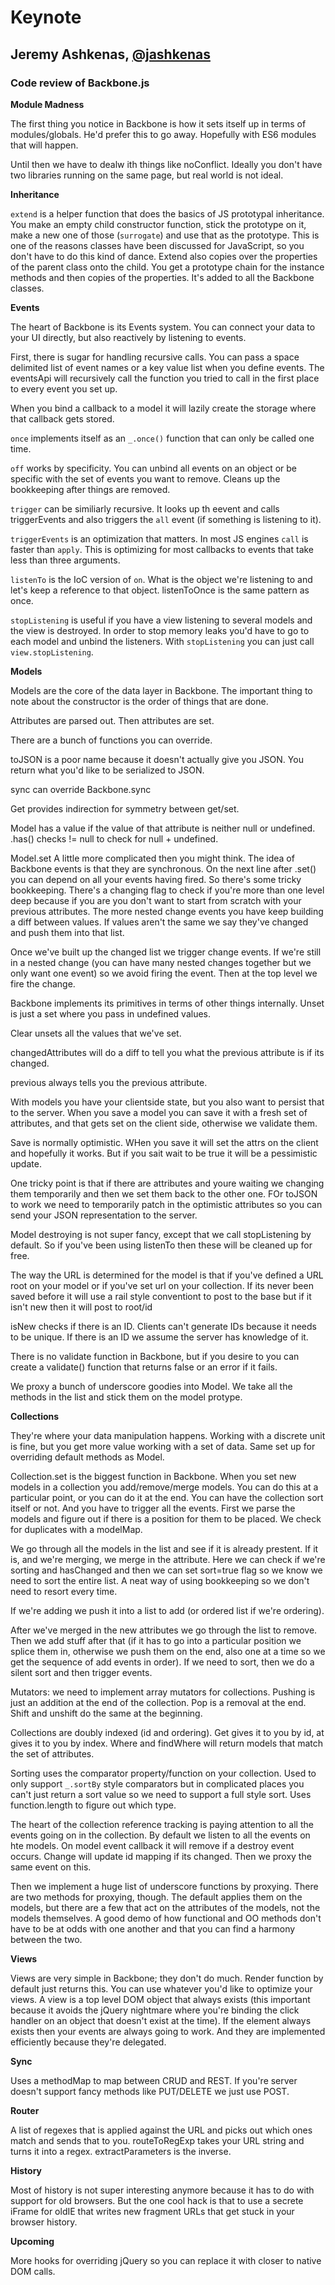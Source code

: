# Keynote
## Jeremy Ashkenas, [@jashkenas](http://www.twitter.com/jashkenas)

### Code review of Backbone.js

**Module Madness**

The first thing you notice in Backbone is how it sets itself up in terms of modules/globals.  He'd prefer this to go away.  Hopefully with ES6 modules that will happen.

Until then we have to dealw ith things like noConflict.  Ideally you don't have two libraries running on the same page, but real world is not ideal.

**Inheritance**

`extend` is a helper function that does the basics of JS prototypal inheritance.  You make an empty child constructor function, stick the prototype on it, make a new one of those (`surrogate`) and use that as the prototype.  This is one of the reasons classes have been discussed for JavaScript, so you don't have to do this kind of dance.  Extend also copies over the properties of the parent class onto the child.  You get a prototype chain for the instance methods and then copies of the properties.  It's added to all the Backbone classes.

**Events**

The heart of Backbone is its Events system.  You can connect your data to your UI directly, but also reactively by listening to events.

First, there is sugar for handling recursive calls.  You can pass a space delimited list of event names or a key value list when you define events.  The eventsApi will recursively call the function you tried to call in the first place to every event you set up.

When you bind a callback to a model it will lazily create the storage where that callback gets stored.

`once` implements itself as an `_.once()` function that can only be called one time.

`off` works by specificity.  You can unbind all events on an object or be specific with the set of events you want to remove.  Cleans up the bookkeeping after things are removed.

`trigger` can be similiarly recursive.  It looks up th eevent and calls triggerEvents and also triggers the `all` event (if something is listening to it).

`triggerEvents` is an optimization that matters.  In most JS engines `call` is faster than `apply`.  This is optimizing for most callbacks to events that take less than three arguments. 

`listenTo` is the IoC version of `on`.  What is the object we're listening to and let's keep a reference to that object.  listenToOnce is the same pattern as once.

`stopListening` is useful if you have a view listening to several models and the view is destroyed.  In order to stop memory leaks you'd have to go to each model and unbind the listeners.  With `stopListening` you can just call `view.stopListening`.

**Models**

Models are the core of the data layer in Backbone.  The important thing to note about the constructor is the order of things that are done.

Attributes are parsed out.  Then attributes are set.

There are a bunch of functions you can override.

toJSON is a poor name because it doesn't actually give you JSON.  You return what you'd like to be serialized to JSON. 

sync can override Backbone.sync

Get provides indirection for symmetry between get/set.

Model has a value if the value of that attribute is neither null or undefined.  .has() checks != null to check for null + undefined.

Model.set A little more complicated then you might think.  The idea of Backbone events is that they are synchronous.  On the next line after .set() you can depend on all your events having fired.  So there's some tricky bookkeeping.  There's a changing flag to check if you're more than one level deep because if you are you don't want to start from scratch with your previous attributes.  The more nested change events you have keep building a diff between values.  If values aren't the same we say they've changed and push them into that list.

Once we've built up the changed list we trigger change events.  If we're still in a nested change (you can have many nested changes together but we only want one event) so we avoid firing the event.  Then at the top level we fire the change.

Backbone implements its primitives in terms of other things internally.  Unset is just a set where you pass in undefined values.

Clear unsets all the values that we've set.

changedAttributes will do a diff to tell you what the previous attribute is if its changed.

previous always tells you the previous attribute.

With models you have your clientside state, but you also want to persist that to the server.  When you save a model you can save it with a fresh set of attributes, and that gets set on the client side, otherwise we validate them.

Save is normally optimistic.  WHen you save it will set the attrs on the client and hopefully it works.  But if you sait wait to be true it will be a pessimistic update.

One tricky point is that if there are attributes and youre waiting we changing them temporarily and then we set them back to the other one.  FOr toJSON to work we need to temporarily patch in the optimistic attributes so you can send your JSON representation to the server.

Model destroying is not super fancy, except that we call stopListening by default.  So if you've been using listenTo then these will be cleaned up for free.

The way the URL is determined for the model is that if you've defined a URL root on your model or if you've set url on your collection.  If its never been saved before it will use a rail style conventiont to post to the base but if it isn't new then it will post to root/id

isNew checks if there is an ID.  Clients can't generate IDs because it needs to be unique.  If there is an ID we assume the server has knowledge of it.

There is no validate function in Backbone, but if you desire to you can create a validate() function that returns false or an error if it fails.

We proxy a bunch of underscore goodies into Model.  We take all the methods in the list and stick them on the model protype.

**Collections**

They're where your data manipulation happens.  Working with a discrete unit is fine, but you get more value working with a set of data.  Same set up for overriding default methods as Model.

Collection.set is the biggest function in Backbone.  When you set new models in a collection you add/remove/merge models.  You can do this at a particular point, or you can do it at the end.  You can have the collection sort itself or not.  And you have to trigger all the events.  First we parse the models and figure out if there is a position for them to be placed.  We check for duplicates with a modelMap.

We go through all  the models in the list and see if it is already prestent.  If it is, and we're merging, we merge in the attribute.  Here we can check if we're sorting and hasChanged and then we can set sort=true flag so we know we need to sort the entire list.  A  neat way of using bookkeeping so we don't need to resort every time.

If we're adding we push it into a list to add (or ordered list if we're ordering).

After we've merged in the new attributes we go through the list to remove.  Then we add stuff after that (if it has to go into a particular position we splice them in, otherwise we push them on the end, also one at a time so we get the sequence of add events in order).  If we need to sort, then we do a silent sort and then trigger events.

Mutators: we need to implement array mutators for collections.  Pushing is just an addition at the end of the collection.  Pop is a removal at the end.  Shift and unshift do the same at the beginning.

Collections are doubly indexed (id and ordering).  Get gives it to you by id, at gives it to you by index.  Where and findWhere will return models that match the set of attributes.

Sorting uses the comparator property/function on your collection.  Used to only support `_.sortBy` style comparators but in complicated places you can't just return a sort value so we need to support a full style sort.  Uses function.length to figure out which type.

The heart of the collection reference tracking is paying attention to all the events going on in the collection.  By default we listen to all the events on hte models.  On model event callback it will remove if a destroy event occurs.  Change will update id mapping if its changed.  Then we proxy the same event on this.

Then we implement a huge list of underscore functions by proxying.  There are two methods for proxying, though.  The default applies them on the models, but there are a few that act on the attributes of the models, not the models themselves.  A good demo of how functional and OO methods don't have to be at odds with one another and that you can find a harmony between the two.

**Views**

Views are very simple in Backbone; they don't do much.  Render function by default just returns this.  You can use whatever you'd like to optimize your views.  A view is a top level DOM object that always exists (this important because it avoids the jQuery nightmare where you're binding the click handler on an object that doesn't exist at the time).  If the element always exists then your events are always going to work.  And they are implemented efficiently because they're delegated.

**Sync**

Uses a methodMap to map between CRUD and REST.  If you're server doesn't support fancy methods like PUT/DELETE we just use POST.

**Router**

A list of regexes that is applied against the URL and picks out which ones match and sends that to you.  routeToRegExp takes your URL string and turns it into a regex.  extractParameters is the inverse.

**History**

Most of history is not super interesting anymore because it has to do with support for old browsers.  But the one cool hack is that to use a secrete iFrame for oldIE that writes new fragment URLs that get stuck in your browser history.

**Upcoming**

More hooks for overriding jQuery so you can replace it with closer to native DOM calls.